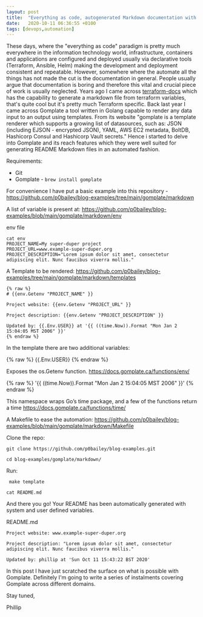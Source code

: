 ```yaml
---
layout: post
title:  "Everything as code, autogenerated Markdown documentation with Gomplate."
date:   2020-10-11 06:36:55 +0100
tags: [devops,automation]
---
```


These days, where the "everything as code" paradigm is pretty much everywhere in the
information technology world,  infrastructure, containers and applications
are configured and deployed usually via declarative tools (Terraform, Ansible, Helm)
making the development and deployment consistent and repeatable. However, somewhere
where the automate all the things has not made the cut is the documentation in general.
People usually argue that documentation is boring and therefore this vital and crucial
piece of work is usually neglected. Years ago I came across [terraform-docs](https://github.com/terraform-docs/terraform-docs)
which has the capability to generate a markdown file from terraform variables, that's
quite cool but it's pretty much Terraform specific. Back last year I came across
Gomplate a tool written in Golang capable to render any data input to an output
using templates. From its website "gomplate is a template renderer which supports a
growing list of datasources, such as: JSON (including EJSON - encrypted JSON), YAML,
AWS EC2 metadata, BoltDB, Hashicorp Consul and Hashicorp Vault secrets."
Hence i started to delve into Gomplate and its reach features which they were well
suited for generating README Markdown files in an automated fashion.

Requirements:

- Git
- Gomplate - `brew install gomplate`



For convenience I have put a basic example into this repository - https://github.com/p0bailey/blog-examples/tree/main/gomplate/markdown

A list of variable is present at: https://github.com/p0bailey/blog-examples/blob/main/gomplate/markdown/env

env file
```
cat env
PROJECT_NAME=My super-duper project
PROJECT_URL=www.example-super-duper.org
PROJECT_DESCRIPTION="Lorem ipsum dolor sit amet, consectetur adipiscing elit. Nunc faucibus viverra mollis."
```
A Template to be rendered: https://github.com/p0bailey/blog-examples/tree/main/gomplate/markdown/templates

```
{% raw %}
# {{env.Getenv "PROJECT_NAME" }}

Project website: {{env.Getenv "PROJECT_URL" }}

Project description: {{env.Getenv "PROJECT_DESCRIPTION" }}

Updated by: {{.Env.USER}} at '{{ ((time.Now)).Format "Mon Jan 2 15:04:05 MST 2006" }}'
{% endraw %}
```

In the template there are two additional variables:

{% raw %}
{{.Env.USER}}
{% endraw %}

Exposes the os.Getenv function.  https://docs.gomplate.ca/functions/env/

{% raw %}
'{{ ((time.Now)).Format "Mon Jan 2 15:04:05 MST 2006" }}'
{% endraw %}




This namespace wraps Go’s time package, and a few of the functions return a time  https://docs.gomplate.ca/functions/time/

A Makefile to ease the automation: https://github.com/p0bailey/blog-examples/blob/main/gomplate/markdown/Makefile

Clone the repo:

```
git clone https://github.com/p0bailey/blog-examples.git

cd blog-examples/gomplate/markdown/
```
Run:

```
 make template

cat README.md
 ```

And there you go! Your README has been automatically generated with system and user defined variables.

README.md

```
Project website: www.example-super-duper.org

Project description: "Lorem ipsum dolor sit amet, consectetur adipiscing elit. Nunc faucibus viverra mollis."

Updated by: phillip at 'Sun Oct 11 15:43:22 BST 2020'
```
In this post I have just scratched the surface on what is possible with Gomplate. Definitely I'm going to write
a series of instalments covering Gomplate across different domains.

Stay tuned,

Phillip
